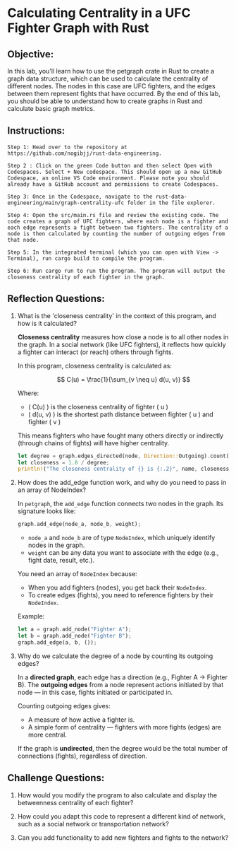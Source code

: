 # Calculating Centrality in a UFC Fighter Graph with Rust

## Objective:

In this lab, you'll learn how to use the petgraph crate in Rust to create a graph data structure, which can be used to calculate the centrality of different nodes. The nodes in this case are UFC fighters, and the edges between them represent fights that have occurred. By the end of this lab, you should be able to understand how to create graphs in Rust and calculate basic graph metrics.

## Instructions:

    Step 1: Head over to the repository at https://github.com/nogibjj/rust-data-engineering.

    Step 2 : Click on the green Code button and then select Open with Codespaces. Select + New codespace. This should open up a new GitHub Codespace, an online VS Code environment. Please note you should already have a GitHub account and permissions to create Codespaces.

    Step 3: Once in the Codespace, navigate to the rust-data-engineering/main/graph-centrality-ufc folder in the file explorer.

    Step 4: Open the src/main.rs file and review the existing code. The code creates a graph of UFC fighters, where each node is a fighter and each edge represents a fight between two fighters. The centrality of a node is then calculated by counting the number of outgoing edges from that node.

    Step 5: In the integrated terminal (which you can open with View -> Terminal), run cargo build to compile the program.

    Step 6: Run cargo run to run the program. The program will output the closeness centrality of each fighter in the graph.

## Reflection Questions:

1. What is the 'closeness centrality' in the context of this program, and how is it calculated?

    **Closeness centrality** measures how close a node is to all other nodes in the graph. In a social network (like UFC fighters), it reflects how quickly a fighter can interact (or reach) others through fights.

    In this program, closeness centrality is calculated as:

    $$
    C(u) = \frac{1}{\sum_{v \neq u} d(u, v)}
    $$

    Where:
    - \( C(u) \) is the closeness centrality of fighter \( u \)
    - \( d(u, v) \) is the shortest path distance between fighter \( u \) and fighter \( v \)

    This means fighters who have fought many others directly or indirectly (through chains of fights) will have higher centrality.

    ```rust
    let degree = graph.edges_directed(node, Direction::Outgoing).count() as f32;
    let closeness = 1.0 / degree;
    println!("The closeness centrality of {} is {:.2}", name, closeness);
    ```

2. How does the add_edge function work, and why do you need to pass in an array of NodeIndex?

    In `petgraph`, the `add_edge` function connects two nodes in the graph. Its signature looks like:

    ```rust
    graph.add_edge(node_a, node_b, weight);
    ```

    - `node_a` and `node_b` are of type `NodeIndex`, which uniquely identify nodes in the graph.
    - `weight` can be any data you want to associate with the edge (e.g., fight date, result, etc.).

    You need an array of `NodeIndex` because:
    - When you add fighters (nodes), you get back their `NodeIndex`.
    - To create edges (fights), you need to reference fighters by their `NodeIndex`.

    Example:
    ```rust
    let a = graph.add_node("Fighter A");
    let b = graph.add_node("Fighter B");
    graph.add_edge(a, b, ());
    ```

3. Why do we calculate the degree of a node by counting its outgoing edges?

    In a **directed graph**, each edge has a direction (e.g., Fighter A → Fighter B). The **outgoing edges** from a node represent actions initiated by that node — in this case, fights initiated or participated in.

    Counting outgoing edges gives:
    - A measure of how active a fighter is.
    - A simple form of centrality — fighters with more fights (edges) are more central.

    If the graph is **undirected**, then the degree would be the total number of connections (fights), regardless of direction.

## Challenge Questions:

1. How would you modify the program to also calculate and display the betweenness centrality of each fighter?

2. How could you adapt this code to represent a different kind of network, such as a social network or transportation network?

3. Can you add functionality to add new fighters and fights to the network?